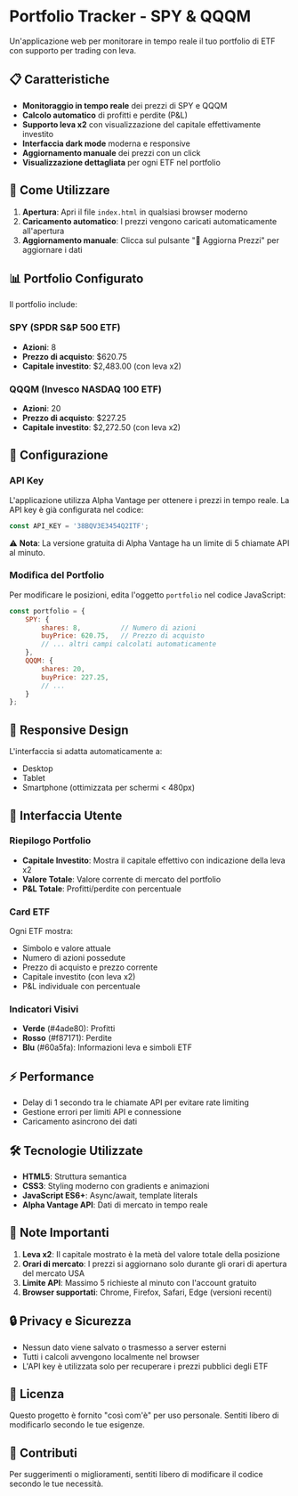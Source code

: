# Portfolio Tracker - SPY & QQQM

Un'applicazione web per monitorare in tempo reale il tuo portfolio di ETF con supporto per trading con leva.

## 📋 Caratteristiche

- **Monitoraggio in tempo reale** dei prezzi di SPY e QQQM
- **Calcolo automatico** di profitti e perdite (P&L)
- **Supporto leva x2** con visualizzazione del capitale effettivamente investito
- **Interfaccia dark mode** moderna e responsive
- **Aggiornamento manuale** dei prezzi con un click
- **Visualizzazione dettagliata** per ogni ETF nel portfolio

## 🚀 Come Utilizzare

1. **Apertura**: Apri il file `index.html` in qualsiasi browser moderno
2. **Caricamento automatico**: I prezzi vengono caricati automaticamente all'apertura
3. **Aggiornamento manuale**: Clicca sul pulsante "🔄 Aggiorna Prezzi" per aggiornare i dati

## 📊 Portfolio Configurato

Il portfolio include:

### SPY (SPDR S&P 500 ETF)
- **Azioni**: 8
- **Prezzo di acquisto**: $620.75
- **Capitale investito**: $2,483.00 (con leva x2)

### QQQM (Invesco NASDAQ 100 ETF)
- **Azioni**: 20
- **Prezzo di acquisto**: $227.25
- **Capitale investito**: $2,272.50 (con leva x2)

## 🔧 Configurazione

### API Key
L'applicazione utilizza Alpha Vantage per ottenere i prezzi in tempo reale. La API key è già configurata nel codice:
```javascript
const API_KEY = '38BQV3E3454Q2ITF';
```

⚠️ **Nota**: La versione gratuita di Alpha Vantage ha un limite di 5 chiamate API al minuto.

### Modifica del Portfolio
Per modificare le posizioni, edita l'oggetto `portfolio` nel codice JavaScript:

```javascript
const portfolio = {
    SPY: {
        shares: 8,          // Numero di azioni
        buyPrice: 620.75,   // Prezzo di acquisto
        // ... altri campi calcolati automaticamente
    },
    QQQM: {
        shares: 20,
        buyPrice: 227.25,
        // ...
    }
};
```

## 📱 Responsive Design

L'interfaccia si adatta automaticamente a:
- Desktop
- Tablet
- Smartphone (ottimizzata per schermi < 480px)

## 🎨 Interfaccia Utente

### Riepilogo Portfolio
- **Capitale Investito**: Mostra il capitale effettivo con indicazione della leva x2
- **Valore Totale**: Valore corrente di mercato del portfolio
- **P&L Totale**: Profitti/perdite con percentuale

### Card ETF
Ogni ETF mostra:
- Simbolo e valore attuale
- Numero di azioni possedute
- Prezzo di acquisto e prezzo corrente
- Capitale investito (con leva x2)
- P&L individuale con percentuale

### Indicatori Visivi
- **Verde** (#4ade80): Profitti
- **Rosso** (#f87171): Perdite
- **Blu** (#60a5fa): Informazioni leva e simboli ETF

## ⚡ Performance

- Delay di 1 secondo tra le chiamate API per evitare rate limiting
- Gestione errori per limiti API e connessione
- Caricamento asincrono dei dati

## 🛠️ Tecnologie Utilizzate

- **HTML5**: Struttura semantica
- **CSS3**: Styling moderno con gradients e animazioni
- **JavaScript ES6+**: Async/await, template literals
- **Alpha Vantage API**: Dati di mercato in tempo reale

## 📝 Note Importanti

1. **Leva x2**: Il capitale mostrato è la metà del valore totale della posizione
2. **Orari di mercato**: I prezzi si aggiornano solo durante gli orari di apertura del mercato USA
3. **Limite API**: Massimo 5 richieste al minuto con l'account gratuito
4. **Browser supportati**: Chrome, Firefox, Safari, Edge (versioni recenti)

## 🔒 Privacy e Sicurezza

- Nessun dato viene salvato o trasmesso a server esterni
- Tutti i calcoli avvengono localmente nel browser
- L'API key è utilizzata solo per recuperare i prezzi pubblici degli ETF

## 📄 Licenza

Questo progetto è fornito "così com'è" per uso personale. Sentiti libero di modificarlo secondo le tue esigenze.

## 🤝 Contributi

Per suggerimenti o miglioramenti, sentiti libero di modificare il codice secondo le tue necessità.
